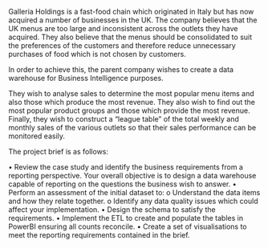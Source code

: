 Galleria Holdings is a fast-food chain which originated in Italy but has now acquired a number of businesses in the UK. The company believes that the UK menus are too large and inconsistent across the outlets they have acquired. They also believe that the menus should be consolidated to suit the preferences of the customers and therefore reduce unnecessary purchases of food which is not chosen by customers. 

In order to achieve this, the parent company wishes to create a data warehouse for Business Intelligence purposes.

They wish to analyse sales to determine the most popular menu items and also those which produce the most revenue. They also wish to find out the most popular product groups and those which provide the most revenue. Finally, they wish to construct a “league table” of the total weekly and monthly sales of the various outlets so that their sales performance can be monitored easily.

The project brief is as follows:

•	Review the case study and identify the business requirements from a reporting perspective. Your overall objective is to design a data warehouse capable of reporting on the questions the business wish to answer.
•	Perform an assessment of the initial dataset to:
o	Understand the data items and how they relate together.
o	Identify any data quality issues which could affect your implementation.
•	Design the schema to satisfy the requirements.
•	Implement the ETL to create and populate the tables in PowerBI ensuring all counts reconcile.
•	Create a set of visualisations to meet the reporting requirements contained in the brief.
